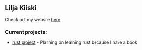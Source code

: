 ## Lilja Kiiski

Check out my website [here](https://liljakiiski.github.io)

### Current projects:
- [rust project](https://github.com/LiljaKiiski/rust-project) - Planning on learning rust because I have a book
